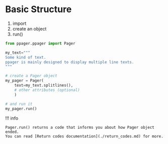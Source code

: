 # Basic Structure

1. import
2. create an object
3. run()


~~~py
from ppager.ppager import Pager

my_text="""
Some kind of text.
ppager is mainly designed to display multiple line texts.
"""

# create a Pager object
my_pager = Pager(
    text=my_text.splitlines(),
    # other attributes (optional)
    )

# and run it
my_pager.run()
~~~

!!! info

    Pager.run() returns a code that informs you about how Pager object ended.
    You can read [Return codes documentation](./return_codes.md) for more.